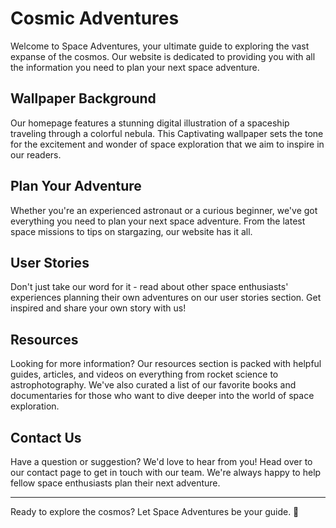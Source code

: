 <!--font:Roboto-->

# Cosmic Adventures

Welcome to Space Adventures, your ultimate guide to exploring the vast expanse of the cosmos. Our website is dedicated to providing you with all the information you need to plan your next space adventure.

## Wallpaper Background

Our homepage features a stunning digital illustration of a spaceship traveling through a colorful nebula. This Cap<wbr>ti<wbr>va<wbr>ting wallpaper sets the tone for the excitement and wonder of space exploration that we aim to inspire in our readers.

## Plan Your Adventure

Whether you're an experienced astronaut or a curious beginner, we've got everything you need to plan your next space adventure. From the latest space missions to tips on stargazing, our website has it all.

## User Stories

Don't just take our word for it - read about other space enthusiasts' experiences planning their own adventures on our user stories section. Get inspired and share your own story with us!

## Resources

Looking for more information? Our resources section is packed with helpful guides, articles, and videos on everything from rocket science to astrophotography. We've also curated a list of our favorite books and documentaries for those who want to dive deeper into the world of space exploration.

## Contact Us

Have a question or suggestion? We'd love to hear from you! Head over to our contact page to get in touch with our team. We're always happy to help fellow space enthusiasts plan their next adventure.

---

Ready to explore the cosmos? Let Space Adventures be your guide. 🚀

<!--

Write me content for website with wallpaper which alt text is:

"A digital illustration of a spaceship traveling through a colorful nebula."

The name/title of the page should not be 1:1 copy of the alt text but rather a real content of the website which is using this wallpaper.

- Use markdown format
- Start with heading
- Heading should be short and concise
- The content should look like a real website
- The website should not be about the wallpaper, wallpaper is just a related background
- Heading should be contain work "wallpaper" or "background"
- Include real sections like references, contact, user stories, etc. use things relevant to the page purpose.
- Feel free to use structure like headings, bullets, numbering, blockquotes, paragraphs, horizontal lines, etc.
- You can use formatting like bold or _italic_
- You can include UTF-8 emojis
- Links should be only #hash anchors (and you can refer to the document itself)
- Do not include images


---


# Space Adventures: Explore the Galaxy and Beyond

Welcome to Space Adventures, your ultimate guide to exploring the vast expanse of the galaxy and beyond. Our website is dedicated to providing you with all the information you need to plan your next space adventure.

## Wallpaper Background

Our homepage features a stunning digital illustration of a spaceship traveling through a colorful nebula. This wallpaper perfectly captures the excitement and wonder of space exploration that we aim to inspire in our readers.

## Plan Your Adventure

Whether you're a seasoned astronaut or a curious beginner, our website has everything you need to plan your next adventure. From information on the latest space missions to tips on how to stargaze from your own backyard, we've got you covered.

## User Stories

Don't just take our word for it - hear from other space enthusiasts who have used our website to plan their own adventures. Check out our user stories section to read about their experiences and get inspired for your own journey.

## Resources

Looking for more information? Our resources section is packed with helpful guides, articles, and videos on everything from rocket science to astrophotography. We've also curated a list of our favorite books and documentaries for those who want to dive deeper into the world of space exploration.

## Contact Us

Have a question or suggestion? We'd love to hear from you! Head over to our contact page to get in touch with our team. We're always happy to help fellow space enthusiasts plan their next adventure.

---

Ready to start your own space adventure? Let Space Adventures be your guide. 🚀


---


Heading is too long, rewrite whole content.


---


# Space Adventures: Explore the Galaxy and Beyond

Welcome to Space Adventures, your ultimate guide to exploring the vast expanse of the galaxy and beyond. Our website is dedicated to providing you with all the information you need to plan your next space adventure.

## Wallpaper Background

Our homepage features a stunning digital illustration of a spaceship traveling through a colorful nebula. This wallpaper perfectly captures the excitement and wonder of space exploration that we aim to inspire in our readers.

## Plan Your Adventure

Whether you're a seasoned astronaut or a curious beginner, we've got everything you need to plan your next space adventure. From the latest space missions to tips on stargazing, our website has you covered.

## User Stories

Don't just take our word for it - hear from other space enthusiasts who have used our website to plan their own adventures. Check out our user stories section to read about their experiences and get inspired for your own journey.

## Resources

Looking for more information? Our resources section is packed with helpful guides, articles, and videos on everything from rocket science to astrophotography. We've also curated a list of our favorite books and documentaries for those who want to dive deeper into the world of space exploration.

## Contact Us

Have a question or suggestion? We'd love to hear from you! Head over to our contact page to get in touch with our team. We're always happy to help fellow space enthusiasts plan their next adventure.

---

Ready to start your own space adventure? Let Space Adventures be your guide. 🚀


---


Heading is too long, rewrite whole content.


---


# Space Adventures: Your Ultimate Guide to Space Exploration

Welcome to Space Adventures, your ultimate guide to exploring the vast expanse of the galaxy and beyond. Our website is dedicated to providing you with all the information you need to plan your next space adventure.

## Wallpaper Background

Our homepage features a stunning digital illustration of a spaceship traveling through a colorful nebula. This wallpaper perfectly captures the excitement and wonder of space exploration that we aim to inspire in our readers.

## Plan Your Adventure

Whether you're a seasoned astronaut or a curious beginner, we've got you covered with everything you need to plan your next space adventure. From the latest space missions to tips on stargazing, our website has it all.

## User Stories

Don't just take our word for it - hear from other space enthusiasts who have used our website to plan their own adventures. Check out our user stories section to read about their experiences and get inspired for your own journey.

## Resources

Looking for more information? Our resources section is packed with helpful guides, articles, and videos on everything from rocket science to astrophotography. We've also curated a list of our favorite books and documentaries for those who want to dive deeper into the world of space exploration.

## Contact Us

Have a question or suggestion? We'd love to hear from you! Head over to our contact page to get in touch with our team. We're always happy to help fellow space enthusiasts plan their next adventure.

---

Ready to start your own space adventure? Let Space Adventures be your guide. 🚀


---


Heading is too long, rewrite whole content.


---


# Explore the Cosmos with Space Adventures

Welcome to Space Adventures, your ultimate guide to exploring the vast expanse of the cosmos. Our website is dedicated to providing you with all the information you need to plan your next space adventure.

## Wallpaper Background

Our homepage features a stunning digital illustration of a spaceship traveling through a colorful nebula. This Cap<wbr>ti<wbr>va<wbr>ting wallpaper sets the tone for the excitement and wonder of space exploration that we aim to inspire in our readers.

## Plan Your Adventure

Whether you're an experienced astronaut or a curious beginner, we've got everything you need to plan your next space adventure. From the latest space missions to tips on stargazing, our website has it all.

## User Stories

Don't just take our word for it - read about other space enthusiasts' experiences planning their own adventures on our user stories section. Get inspired and share your own story with us!

## Resources

Looking for more information? Our resources section is packed with helpful guides, articles, and videos on everything from rocket science to astrophotography. We've also curated a list of our favorite books and documentaries for those who want to dive deeper into the world of space exploration.

## Contact Us

Have a question or suggestion? We'd love to hear from you! Head over to our contact page to get in touch with our team. We're always happy to help fellow space enthusiasts plan their next adventure.

---

Ready to explore the cosmos? Let Space Adventures be your guide. 🚀


---


Write me a Google font which is best fitting for the website.

Pick from the list:
- Dancing Script
- Lobster
- Great Vibes
- Open Sans
- Playfair Display
- IBM Plex Sans
- Orbitron
- Exo 2
- Lato
- Raleway
- Futura
- Inter
- Roboto
- Poppins
- Montserrat
- Barlow Condensed
- Alegreya


Write just the font name nothing else.


---


Roboto

-->
